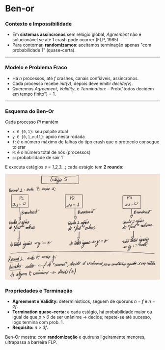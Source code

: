 # Ben-or
### Contexto e Impossibilidade

- Em **sistemas assíncronos** sem relógio global, *Agreement* não é solucionável se até 1 crash pode ocorrer (FLP, 1985).
- Para contornar, **randomizamos**: aceitamos terminação apenas "com probabilidade 1" (quase-certa).

---

### Modelo e Problema Fraco

- Há *n* processos, até *f* crashes, canais confiáveis, assíncronos.
- Cada processo recebe *init(v)*, depois deve emitir *decide(v)*.
- Queremos *Agreement*, *Validity*, e *Termination*:
  – Prob("todos decidem em tempo finito") = 1.

---

### Esquema do Ben-Or

Cada processo *Pi* mantém

- `x ∈ {0,1}`: seu palpite atual
- `y ∈ {0,1,null}`: apoio nesta rodada
- `f`: é o número máximo de falhas do tipo crash que o protocolo consegue tolerar
- `N`: é o número total de nós (processos)
- `p`: probabilidade de sair 1

E executa estágios *s = 1,2,3...*; cada estágio tem **2 rounds**:

![alt text](image-2.png)

### Propriedades e Terminação

- **Agreement e Validity:** determinísticos, seguem de quóruns *n − f* e *n − 2f*.
- **Termination quase-certa:** a cada estágio, há probabilidade maior ou igual de que *p > 0* de ser unânime -> decide;
  repete-se até sucesso, logo termina com prob. 1.
- **Requisito:** *n > 3f*.

Ben-Or mostra: com **randomização** e quóruns ligeiramente menores, ultrapassa a barreira FLP.

